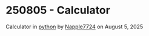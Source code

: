# 250805 - Calculator

Calculator in [python](https://python.org) by [Napple7724](https://theseed.io/w/틀:나플/계정%20및%20연습장%20목록) on August 5, 2025
